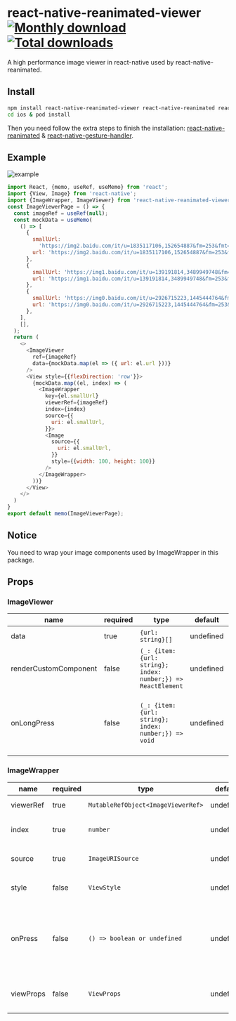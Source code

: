 # react-native-reanimated-viewer [![Monthly download](https://img.shields.io/npm/dm/react-native-reanimated-viewer.svg)](https://img.shields.io/npm/dm/react-native-reanimated-viewer.svg) [![Total downloads](https://img.shields.io/npm/dt/react-native-reanimated-viewer.svg)](https://img.shields.io/npm/dt/react-native-reanimated-viewer.svg)
A high performance image viewer in react-native used by react-native-reanimated.
## Install
```bash
npm install react-native-reanimated-viewer react-native-reanimated react-native-gesture-handler --save
cd ios & pod install
```
Then you need follow the extra steps to finish the installation: [react-native-reanimated](https://github.com/software-mansion/react-native-reanimated) & [react-native-gesture-handler](https://github.com/software-mansion/react-native-gesture-handler).

## Example
![example](https://github.com/BooYeu/react-native-reanimated-viewer/blob/main/example/example.gif?raw=true)
```javascript
import React, {memo, useRef, useMemo} from 'react';
import {View, Image} from 'react-native';
import {ImageWrapper, ImageViewer} from 'react-native-reanimated-viewer';
const ImageViewerPage = () => {
  const imageRef = useRef(null);
  const mockData = useMemo(
    () => [
      {
        smallUrl:
          'https://img2.baidu.com/it/u=1835117106,152654887&fm=253&fmt=auto&app=138&f=JPEG?w=500&h=556',
        url: 'https://img2.baidu.com/it/u=1835117106,152654887&fm=253&fmt=auto&app=138&f=JPEG?w=500&h=556',
      },
      {
        smallUrl: 'https://img1.baidu.com/it/u=139191814,3489949748&fm=253&fmt=auto&app=138&f=JPEG?w=491&h=491',
        url: 'https://img1.baidu.com/it/u=139191814,3489949748&fm=253&fmt=auto&app=138&f=JPEG?w=491&h=491',
      },
      {
        smallUrl: 'https://img0.baidu.com/it/u=2926715223,1445444764&fm=253&fmt=auto&app=120&f=JPEG?w=500&h=500',
        url: 'https://img0.baidu.com/it/u=2926715223,1445444764&fm=253&fmt=auto&app=120&f=JPEG?w=500&h=500',
      },
    ],
    [],
  );
  return (
    <>
      <ImageViewer
        ref={imageRef}
        data={mockData.map(el => ({ url: el.url }))}
      />
      <View style={{flexDirection: 'row'}}>
        {mockData.map((el, index) => (
          <ImageWrapper
            key={el.smallUrl}
            viewerRef={imageRef}
            index={index}
            source={{
              uri: el.smallUrl,
            }}>
            <Image
              source={{
                uri: el.smallUrl,
              }}
              style={{width: 100, height: 100}}
            />
          </ImageWrapper>
        ))}
      </View>
    </>
  )
}
export default memo(ImageViewerPage);
```

## Notice
You need to wrap your image components used by ImageWrapper in this package.

## Props
### ImageViewer
| name                  | required | type                                                             | default   | description                                                             | Example                                                  |
|-----------------------|----------|------------------------------------------------------------------|-----------|-------------------------------------------------------------------------|----------------------------------------------------------|
| data                  | true     | ```{url: string}[]```                                            | undefined | The original url of image                                               | ```[{url:'http://***.***/***.png'}]```                   |
| renderCustomComponent | false    | ```(_: {item: {url: string}; index: number;}) => ReactElement``` | undefined | The custom Element in ImageViewer                                       | ```({index}) => <Text>current index is {index}</Text>``` |
| onLongPress           | false    | ```(_: {item: {url: string}; index: number;}) => void```         | undefined | Once you pressed image viewer for a long time, the function will active | ```({index}) => console.log(`${index} pressed long`)```  |
### ImageWrapper
| name      | required | type                                   | default   | description                                                                                       | Example                                                  |
|-----------|----------|----------------------------------------|-----------|---------------------------------------------------------------------------------------------------|----------------------------------------------------------|
| viewerRef | true     | ```MutableRefObject<ImageViewerRef>``` | undefined | The ref of imageViewer                                                                            | ```[{url:'http://***.***/***.png'}]```                   |
| index     | true     | ```number```                           | undefined | The index of current ImageWrapper                                                                 | ```({index}) => <Text>current index is {index}</Text>``` |
| source    | true     | ```ImageURISource```                   | undefined | The inner component image's url                                                                   | ```{uri: 'https://***.***/***.png'}```                   |
| style     | false    | ```ViewStyle```                        | undefined | The style of image wrapper                                                                        | ```{margin: 10}```                                       |
| onPress   | false    | ```() => boolean or undefined```       | undefined | Once you pressed image, the function will active.(If it returns false, the viewer will not show.) | ```() => console.log('pressed')```                       |
| viewProps | false    | ```ViewProps```                        | undefined | You can custom the container props                                                                | ```{onLongPress: () => console.warn('longPressed')} ```  |
